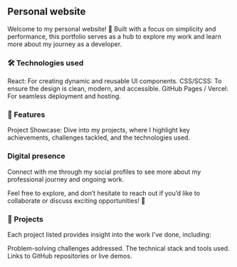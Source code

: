 ## Personal website

Welcome to my personal website! 🌟 Built with a focus on simplicity and performance, this portfolio serves as a hub to explore my work and learn more about my journey as a developer.

### 🛠️ Technologies used

React: For creating dynamic and reusable UI components.
CSS/SCSS: To ensure the design is clean, modern, and accessible.
GitHub Pages / Vercel: For seamless deployment and hosting.

### 🚀 Features

Project Showcase:
Dive into my projects, where I highlight key achievements, challenges tackled, and the technologies used.

### Digital presence

Connect with me through my social profiles to see more about my professional journey and ongoing work.

Feel free to explore, and don’t hesitate to reach out if you’d like to collaborate or discuss exciting opportunities! 🎉

### 💼 Projects

Each project listed provides insight into the work I’ve done, including:

Problem-solving challenges addressed.
The technical stack and tools used.
Links to GitHub repositories or live demos.
